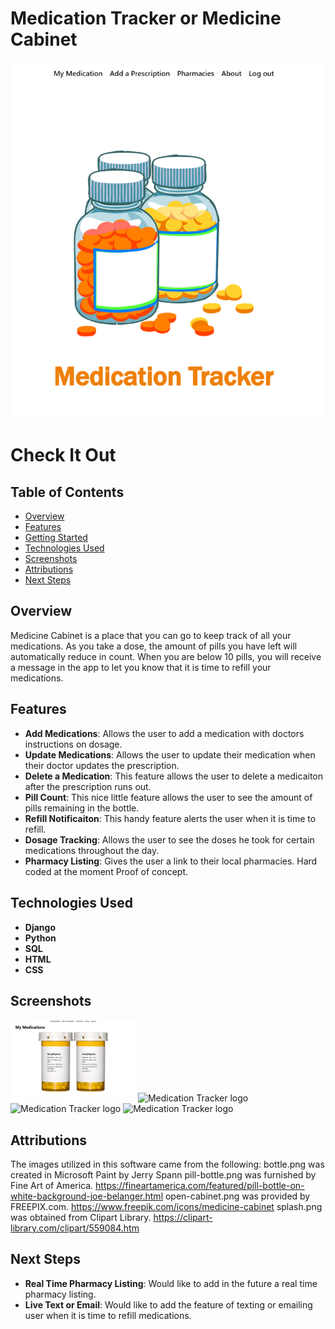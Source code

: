 # Medication Tracker or Medicine Cabinet

![Logo](main_app/static/images/README-images/logo-screen.png)

# Check It Out

## Table of Contents
- [Overview](#overview)
- [Features](#features)
- [Getting Started](#getting-started)
- [Technologies Used](#technologies-used)
- [Screenshots](#screenshots)
- [Attributions](#attributions)
- [Next Steps](#next-steps)

## Overview
Medicine Cabinet is a place that you can go to keep track of all your medications.  As you take a dose, the amount of pills you have left will automatically reduce in count.  When you are below 10 pills, you will receive a message in the app to let you know that it is time to refill your medications.

## Features
- **Add Medications**: Allows the user to add a medication with doctors instructions on dosage.
- **Update Medications**: Allows the user to update their medication when their doctor updates the prescription.
- **Delete a Medication**: This feature allows the user to delete a medicaiton after the prescription runs out.
- **Pill Count**: This nice little feature allows the user to see the amount of pills remaining in the bottle.
- **Refill Notificaiton**: This handy feature alerts the user when it is time to refill.
- **Dosage Tracking**: Allows the user to see the doses he took for certain medications throughout the day.
- **Pharmacy Listing**: Gives the user a link to their local pharmacies.  Hard coded at the moment Proof of concept.

## Technologies Used
- **Django**
- **Python**
- **SQL**
- **HTML**
- **CSS**

## Screenshots
<img src="main_app/static/images/README-images/my-cabinet.png" alt="Medication Tracker logo" width="200"/>
<img src="static/images/README-images/detail-screen.png" alt="Medication Tracker logo" width="200"/>
<img src="static/images/README-images/edit-screen.png" alt="Medication Tracker logo" width="200"/>
<img src="static/images/README-images/delete-screen.png" alt="Medication Tracker logo" width="200"/>

## Attributions
The images utilized in this software came from the following:
bottle.png was created in Microsoft Paint by Jerry Spann
pill-bottle.png was furnished by Fine Art of America. https://fineartamerica.com/featured/pill-bottle-on-white-background-joe-belanger.html
open-cabinet.png was provided by FREEPIX.com. https://www.freepik.com/icons/medicine-cabinet
splash.png was obtained from Clipart Library. https://clipart-library.com/clipart/559084.htm

## Next Steps
- **Real Time Pharmacy Listing**: Would like to add in the future a real time pharmacy listing.
- **Live Text or Email**: Would like to add the feature of texting or emailing user when it is time to refill medications.





